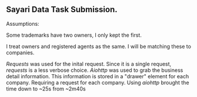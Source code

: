 ## Sayari Data Task Submission.
Assumptions:

Some trademarks have two owners, I only kept the first.

I treat owners and registered agents as the same. 
I will be matching these to companies.

_Requests_ was used for the inital request. 
Since it is a single request, _requests_ is a less verbose choice.
_Aiohttp_ was used to grab the business detail information.
This information is stored in a "drawer" element for each company.
Requiring a request for each company.
Using _aiohttp_ brought the time down to ~25s from ~2m40s
